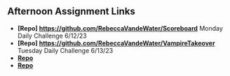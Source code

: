 ## Afternoon Assignment Links

* **[Repo] https://github.com/RebeccaVandeWater/Scoreboard** Monday Daily Challenge 6/12/23
* **[Repo] https://github.com/RebeccaVandeWater/VampireTakeover** Tuesday Daily Challenge 6/13/23
* **[Repo](https://github.com/RebeccaVandeWater/<ASSIGNMENT_REPO>)**
* **[Repo](https://github.com/RebeccaVandeWater/<ASSIGNMENT_REPO>)**
